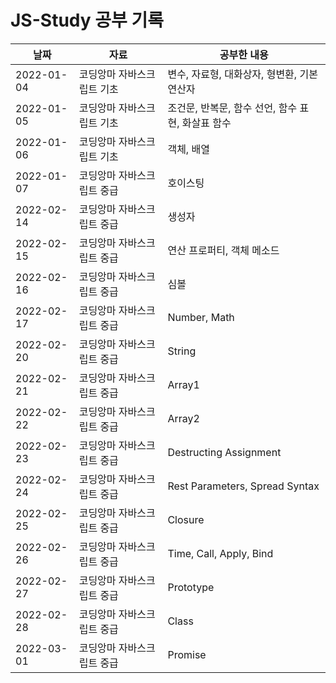 # JS-Study 공부 기록

| 날짜 | 자료 | 공부한 내용 |
|------|---|---|
| 2022-01-04 | 코딩앙마 자바스크립트 기초 | 변수, 자료형, 대화상자, 형변환, 기본 연산자 |
| 2022-01-05 | 코딩앙마 자바스크립트 기초 | 조건문, 반복문, 함수 선언, 함수 표현, 화살표 함수 |
| 2022-01-06 | 코딩앙마 자바스크립트 기초 | 객체, 배열 |
| 2022-01-07 | 코딩앙마 자바스크립트 중급 | 호이스팅 |
| 2022-02-14 | 코딩앙마 자바스크립트 중급 | 생성자 |
| 2022-02-15 | 코딩앙마 자바스크립트 중급 | 연산 프로퍼티, 객체 메소드 |
| 2022-02-16 | 코딩앙마 자바스크립트 중급 | 심볼 |
| 2022-02-17 | 코딩앙마 자바스크립트 중급 | Number, Math |
| 2022-02-20 | 코딩앙마 자바스크립트 중급 | String |
| 2022-02-21 | 코딩앙마 자바스크립트 중급 | Array1 |
| 2022-02-22 | 코딩앙마 자바스크립트 중급 | Array2 |
| 2022-02-23 | 코딩앙마 자바스크립트 중급 | Destructing Assignment |
| 2022-02-24 | 코딩앙마 자바스크립트 중급 | Rest Parameters, Spread Syntax |
| 2022-02-25 | 코딩앙마 자바스크립트 중급 | Closure |
| 2022-02-26 | 코딩앙마 자바스크립트 중급 | Time, Call, Apply, Bind |
| 2022-02-27 | 코딩앙마 자바스크립트 중급 | Prototype |
| 2022-02-28 | 코딩앙마 자바스크립트 중급 | Class |
| 2022-03-01 | 코딩앙마 자바스크립트 중급 | Promise |